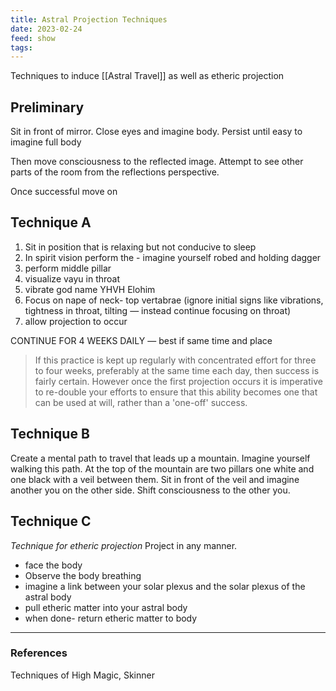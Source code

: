 ```yaml
---
title: Astral Projection Techniques
date: 2023-02-24
feed: show
tags:
---
```

Techniques to induce [[Astral Travel]] as well as etheric projection

## Preliminary

Sit in front of mirror. Close eyes and imagine body. Persist until easy to imagine full body

Then move consciousness to the reflected image. Attempt to see other parts of the room from the reflections perspective.

Once successful move on

## Technique A

1.  Sit in position that is relaxing but not conducive to sleep
2.  In spirit vision perform the - imagine yourself robed and holding dagger
3.  perform middle pillar
4.  visualize vayu in throat
5.  vibrate god name YHVH Elohim
6.  Focus on nape of neck- top vertabrae (ignore initial signs like vibrations, tightness in throat, tilting — instead continue focusing on throat)
7.  allow projection to occur

CONTINUE FOR 4 WEEKS DAILY — best if same time and place

> If this practice is kept up regularly with concentrated effort for three to four weeks, preferably at the same time each day, then success is fairly certain. However once the first projection occurs it is imperative to re-double your efforts to ensure that this ability becomes one that can be used at will, rather than a 'one-off' success.

## Technique B

Create a mental path to travel that leads up a mountain. Imagine yourself walking this path. At the top of the mountain are two pillars one white and one black with a veil between them. Sit in front of the veil and imagine another you on the other side. Shift consciousness to the other you.

## Technique C
*Technique for etheric projection*
Project in any manner.

-   face the body
-   Observe the body breathing
-   imagine a link between your solar plexus and the solar plexus of the astral body
-   pull etheric matter into your astral body
-   when done- return etheric matter to body
___
### References
Techniques of High Magic, Skinner